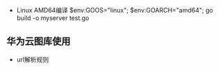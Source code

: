 - Linux AMD64编译 $env:GOOS="linux"; $env:GOARCH="amd64"; go build -o myserver test.go

## 华为云图库使用
- url解析规则
